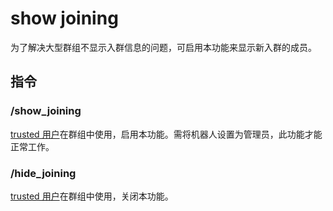 # show joining

为了解决大型群组不显示入群信息的问题，可启用本功能来显示新入群的成员。

## 指令

### /show_joining

[trusted 用户](trusted.md)在群组中使用，启用本功能。需将机器人设置为管理员，此功能才能正常工作。

### /hide_joining

[trusted 用户](trusted.md)在群组中使用，关闭本功能。
